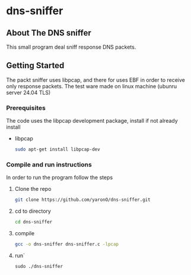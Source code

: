 # dns-sniffer

<!-- ABOUT THE PROJECT -->
## About The DNS sniffer

This small program deal sniff response DNS packets.

<!-- GETTING STARTED -->
## Getting Started

The packt sniffer uses libpcap, and there for uses EBF in order to receive only response packets.
The test ware made on linux machine (ubunru server 24.04 TLS)

### Prerequisites

The code uses the libpcap development package, install if not already install 
* libpcap
  ```sh
  sudo apt-get install libpcap-dev
  ```

### Compile and run instructions 

In order to run the program follow the steps 

1. Clone the repo
   ```sh
   git clone https://github.com/yaronO/dns-sniffer.git
   ```
2. cd to directory
   ```sh
   cd dns-sniffer
   ```
3. compile 
   ```sh
   gcc -o dns-sniffer dns-sniffer.c -lpcap
   ```
4. run`
   ```
   sudo ./dns-sniffer
   ```
